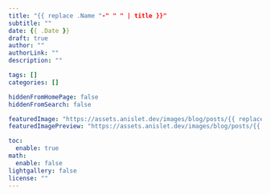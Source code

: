 ```yaml
---
title: "{{ replace .Name "-" " " | title }}"
subtitle: ""
date: {{ .Date }}
draft: true
author: ""
authorLink: ""
description: ""

tags: []
categories: []

hiddenFromHomePage: false
hiddenFromSearch: false

featuredImage: "https://assets.anislet.dev/images/blog/posts/{{ replace .Name "-" " " }}/cover.png"
featuredImagePreview: "https://assets.anislet.dev/images/blog/posts/{{ replace .Name "-" " " }}/cover.png"

toc:
  enable: true
math:
  enable: false
lightgallery: false
license: ""
---
```


<!--more-->
